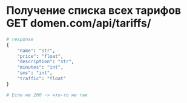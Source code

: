 # Получение списка всех тарифов GET domen.com/api/tariffs/

```python
# response
{
    "name": "str",
    "price": "float",
    "description": "str",
    "minutes": "int",
    "sms": "int",
    "traffic": "float"
}

# Если не 200 -> что-то не так

```
